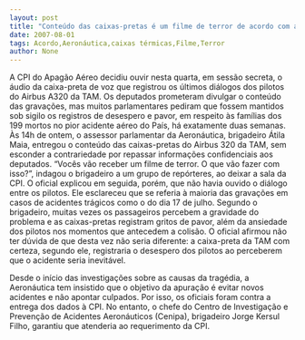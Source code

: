 ```yaml
---
layout: post
title: "Conteúdo das caixas-pretas é um filme de terror de acordo com assessor da Aeronáutica"
date: 2007-08-01
tags: Acordo,Aeronáutica,caixas térmicas,Filme,Terror
author: None
---
```

A CPI do Apag&atilde;o A&eacute;reo decidiu ouvir nesta quarta, em sess&atilde;o secreta, o &aacute;udio da caixa-preta de voz que registrou os &uacute;ltimos di&aacute;logos dos pilotos do Airbus A320 da TAM. 
Os deputados prometeram divulgar o conte&uacute;do das grava&ccedil;&otilde;es, mas muitos parlamentares pediram que fossem mantidos sob sigilo os registros de desespero e pavor, em respeito &agrave;s fam&iacute;lias dos 199 mortos no pior acidente a&eacute;reo do Pa&iacute;s, h&aacute; exatamente duas semanas. 
&Agrave;s 14h de ontem, o assessor parlamentar da Aeron&aacute;utica, brigadeiro &Aacute;tila Maia, entregou o conte&uacute;do das caixas-pretas do Airbus 320 da TAM, sem esconder a contrariedade por repassar informa&ccedil;&otilde;es confidenciais aos deputados. &ldquo;Voc&ecirc;s v&atilde;o receber um filme de terror. O que v&atilde;o fazer com isso?&rdquo;, indagou o brigadeiro a um grupo de rep&oacute;rteres, ao deixar a sala da CPI. 
O oficial explicou em seguida, por&eacute;m, que n&atilde;o havia ouvido o di&aacute;logo entre os pilotos. Ele esclareceu que se referia &agrave; maioria das grava&ccedil;&otilde;es em casos de acidentes tr&aacute;gicos como o do dia 17 de julho.
Segundo o brigadeiro, muitas vezes os passageiros percebem a gravidade do problema e as caixas-pretas registram gritos de pavor, al&eacute;m da ansiedade dos pilotos nos momentos que antecedem a colis&atilde;o. O oficial afirmou n&atilde;o ter d&uacute;vida de que desta vez n&atilde;o seria diferente: a caixa-preta da TAM com certeza, segundo ele, registraria o desespero dos pilotos ao perceberem que o acidente seria inevit&aacute;vel. 

Desde o in&iacute;cio das investiga&ccedil;&otilde;es sobre as causas da trag&eacute;dia, a Aeron&aacute;utica tem insistido que o objetivo da apura&ccedil;&atilde;o &eacute; evitar novos acidentes e n&atilde;o apontar culpados. Por isso, os oficiais foram contra a entrega dos dados &agrave; CPI. 
No entanto, o chefe do Centro de Investiga&ccedil;&atilde;o e Preven&ccedil;&atilde;o de Acidentes Aeron&aacute;uticos (Cenipa), brigadeiro Jorge Kersul Filho, garantiu que atenderia ao requerimento da CPI.  